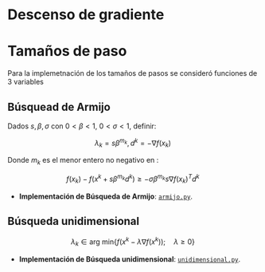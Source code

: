 # Descenso de gradiente



# Tamaños de paso
Para la implemetnación de los tamaños de pasos se consideró funciones de $3$ variables

## Búsquead de Armijo
Dados $s, \beta, \sigma$ con $0<\beta<1$, $0<\sigma<1$, definir: 

$$\lambda_k = s\beta^{m_k}, d^k = -\nabla f(x_k)$$

Donde $m_k$ es el menor entero no negativo en :

$$f(x_k)-f(x^k+s\beta^{m_k} d^k) \geq -\sigma \beta^{m_k} s \nabla f(x_k)^T d^k$$

- **Implementación de Búsqueda de Armijo**: [`armijo.py`](Adr1an01/Algotimo-de-optimizacion/Step%20Size/armijo.py).



## Búsqueda unidimensional
$$\lambda_k \in  \text{arg min}\{f(x^k-\lambda \nabla f(x^k)); \quad \lambda\geq 0\}$$


- **Implementación de Búsqueda unidimensional**: [`unidimensional.py`](Adr1an01/Algotimo-de-optimizacion/Step%20Size/unidimensional.py).

